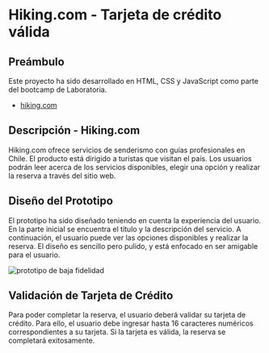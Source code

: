 # Hiking.com - Tarjeta de crédito válida

## Preámbulo

Este proyecto ha sido desarrollado en HTML, CSS y JavaScript como parte del bootcamp de Laboratoria.

* [hiking.com](https://andressasrodrigues.github.io/DEV009-card-validation/src/)

## Descripción - Hiking.com

Hiking.com ofrece servicios de senderismo con guías profesionales en Chile. El producto está dirigido a turistas que visitan el país. Los usuarios podrán leer acerca de los servicios disponibles, elegir una opción y realizar la reserva a través del sitio web.

## Diseño del Prototipo

El prototipo ha sido diseñado teniendo en cuenta la experiencia del usuario. En la parte inicial se encuentra el título y la descripción del servicio. A continuación, el usuario puede ver las opciones disponibles y realizar la reserva. El diseño es sencillo pero pulido, y está enfocado en ser amigable para el usuario.

![prototipo de baja fidelidad](https://imgtr.ee/images/2023/06/09/DT3eQ.png)

## Validación de Tarjeta de Crédito

Para poder completar la reserva, el usuario deberá validar su tarjeta de crédito. Para ello, el usuario debe ingresar hasta 16 caracteres numéricos correspondientes a su tarjeta. Si la tarjeta es válida, la reserva se completará exitosamente.